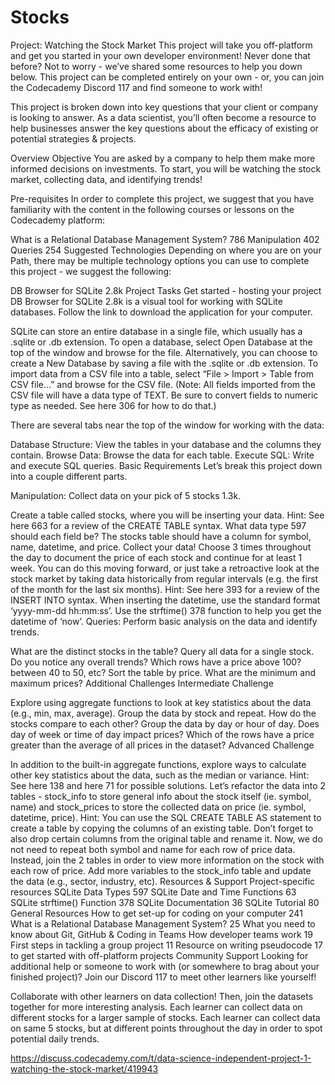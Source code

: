 # Stocks
Project: Watching the Stock Market
This project will take you off-platform and get you started in your own developer environment! Never done that before? Not to worry - we’ve shared some resources to help you down below. This project can be completed entirely on your own - or, you can join the Codecademy Discord 117 and find someone to work with!

This project is broken down into key questions that your client or company is looking to answer. As a data scientist, you’ll often become a resource to help businesses answer the key questions about the efficacy of existing or potential strategies & projects.

Overview
Objective
You are asked by a company to help them make more informed decisions on investments. To start, you will be watching the stock market, collecting data, and identifying trends!

Pre-requisites
In order to complete this project, we suggest that you have familiarity with the content in the following courses or lessons on the Codecademy platform:

What is a Relational Database Management System? 786
Manipulation 402
Queries 254
Suggested Technologies
Depending on where you are on your Path, there may be multiple technology options you can use to complete this project - we suggest the following:

DB Browser for SQLite 2.8k
Project Tasks
Get started - hosting your project
DB Browser for SQLite 2.8k is a visual tool for working with SQLite databases. Follow the link to download the application for your computer.



SQLite can store an entire database in a single file, which usually has a .sqlite or .db extension. To open a database, select Open Database at the top of the window and browse for the file. Alternatively, you can choose to create a New Database by saving a file with the .sqlite or .db extension.
To import data from a CSV file into a table, select “File > Import > Table from CSV file…” and browse for the CSV file. (Note: All fields imported from the CSV file will have a data type of TEXT. Be sure to convert fields to numeric type as needed. See here 306 for how to do that.)


There are several tabs near the top of the window for working with the data:

Database Structure: View the tables in your database and the columns they contain.
Browse Data: Browse the data for each table.
Execute SQL: Write and execute SQL queries.
Basic Requirements
Let’s break this project down into a couple different parts.

Manipulation: Collect data on your pick of 5 stocks 1.3k.

Create a table called stocks, where you will be inserting your data.
Hint: See here 663 for a review of the CREATE TABLE syntax. What data type 597 should each field be?
The stocks table should have a column for symbol, name, datetime, and price.
Collect your data! Choose 3 times throughout the day to document the price of each stock and continue for at least 1 week. You can do this moving forward, or just take a retroactive look at the stock market ﻿﻿by taking data historically from regular intervals (e.g. the first of the month for the last six months).
Hint: See here 393 for a review of the INSERT INTO syntax. When inserting the datetime, use the standard format ‘yyyy-mm-dd hh:mm:ss’. Use the strftime() 378 function to help you get the datetime of ‘now’.
Queries: Perform basic analysis on the data and identify trends.

What are the distinct stocks in the table?
Query all data for a single stock. Do you notice any overall trends?
Which rows have a price above 100? between 40 to 50, etc?
Sort the table by price. What are the minimum and maximum prices?
Additional Challenges
Intermediate Challenge

Explore using aggregate functions to look at key statistics about the data (e.g., min, max, average).
Group the data by stock and repeat. How do the stocks compare to each other?
Group the data by day or hour of day. Does day of week or time of day impact prices?
Which of the rows have a price greater than the average of all prices in the dataset?
Advanced Challenge

In addition to the built-in aggregate functions, explore ways to calculate other key statistics about the data, such as the median or variance.
Hint: See here 138 and here 71 for possible solutions.
Let’s refactor the data into 2 tables - stock_info to store general info about the stock itself (ie. symbol, name) and stock_prices to store the collected data on price (ie. symbol, datetime, price).
Hint: You can use the SQL CREATE TABLE AS statement to create a table by copying the columns of an existing table. Don’t forget to also drop certain columns from the original table and rename it.
Now, we do not need to repeat both symbol and name for each row of price data. Instead, join the 2 tables in order to view more information on the stock with each row of price.
Add more variables to the stock_info table and update the data (e.g., sector, industry, etc).
Resources & Support
Project-specific resources
SQLite Data Types 597
SQLite Date and Time Functions 63
SQLite strftime() Function 378
SQLite Documentation 36
SQLite Tutorial 80
General Resources
How to get set-up for coding on your computer 241
What is a Relational Database Management System? 25
What you need to know about Git, GitHub & Coding in Teams
How developer teams work 19
First steps in tackling a group project 11
Resource on writing pseudocode 17 to get started with off-platform projects
Community Support
Looking for additional help or someone to work with (or somewhere to brag about your finished project)? Join our Discord 117 to meet other learners like yourself!

Collaborate with other learners on data collection! Then, join the datasets together for more interesting analysis.
Each learner can collect data on different stocks for a larger sample of stocks.
Each learner can collect data on same 5 stocks, but at different points throughout the day in order to spot potential daily trends.

https://discuss.codecademy.com/t/data-science-independent-project-1-watching-the-stock-market/419943

